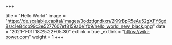 +++

title = "Hello World"
image = "https://de.scalable.capital/images/3odztfgndkxn/2KKrBpR5eAu52gXFY6gdBs/c1e84cb99c3e5277607ef8159a0e1fb9/hello_world_new_black.png"
date = "2021-1-01T18:25:22+05:30"
extlink = true
_extlink = "https://wiki-power.com"
weight = 1
+++
